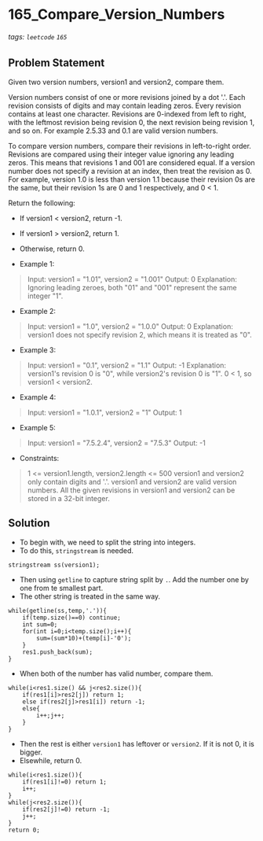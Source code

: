 # 165_Compare_Version_Numbers
###### tags: `leetcode` `165`
## Problem Statement
Given two version numbers, version1 and version2, compare them.

Version numbers consist of one or more revisions joined by a dot '.'. Each revision consists of digits and may contain leading zeros. Every revision contains at least one character. Revisions are 0-indexed from left to right, with the leftmost revision being revision 0, the next revision being revision 1, and so on. For example 2.5.33 and 0.1 are valid version numbers.

To compare version numbers, compare their revisions in left-to-right order. Revisions are compared using their integer value ignoring any leading zeros. This means that revisions 1 and 001 are considered equal. If a version number does not specify a revision at an index, then treat the revision as 0. For example, version 1.0 is less than version 1.1 because their revision 0s are the same, but their revision 1s are 0 and 1 respectively, and 0 < 1.

Return the following:

- If version1 < version2, return -1.
- If version1 > version2, return 1.
- Otherwise, return 0.
 

- Example 1:

> Input: version1 = "1.01", version2 = "1.001"
Output: 0
Explanation: Ignoring leading zeroes, both "01" and "001" represent the same integer "1".
- Example 2:

> Input: version1 = "1.0", version2 = "1.0.0"
Output: 0
Explanation: version1 does not specify revision 2, which means it is treated as "0".
- Example 3:

> Input: version1 = "0.1", version2 = "1.1"
Output: -1
Explanation: version1's revision 0 is "0", while version2's revision 0 is "1". 0 < 1, so version1 < version2.
- Example 4:

> Input: version1 = "1.0.1", version2 = "1"
Output: 1
- Example 5:

> Input: version1 = "7.5.2.4", version2 = "7.5.3"
Output: -1
 

- Constraints:

> 1 <= version1.length, version2.length <= 500
version1 and version2 only contain digits and '.'.
version1 and version2 are valid version numbers.
All the given revisions in version1 and version2 can be stored in a 32-bit integer.

## Solution
- To begin with, we need to split the string into integers.
- To do this, ```stringstream``` is needed.

```cpp=
stringstream ss(version1);
```
- Then using ```getline``` to capture string split by ```.```. Add the number one by one from te smallest part.
- The other string is treated in the same way.
```cpp=
while(getline(ss,temp,'.')){
    if(temp.size()==0) continue;
    int sum=0;
    for(int i=0;i<temp.size();i++){
        sum=(sum*10)+(temp[i]-'0');
    }
    res1.push_back(sum);
}
```
- When both of the number has valid number, compare them.

```cpp=
while(i<res1.size() && j<res2.size()){
    if(res1[i]>res2[j]) return 1;
    else if(res2[j]>res1[i]) return -1;
    else{
        i++;j++;
    }
}
```
- Then the rest is either ```version1``` has leftover or ```version2```. If it is not 0, it is bigger.
- Elsewhile, return 0.

```cpp=
while(i<res1.size()){
    if(res1[i]!=0) return 1;
    i++;
}
while(j<res2.size()){
    if(res2[j]!=0) return -1;
    j++;
}
return 0;
```